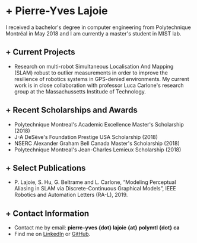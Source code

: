 # + Pierre-Yves Lajoie  

I received a bachelor's degree in computer engineering from Polytechnique Montréal in May 2018 and I am currently a master's student in MIST lab.

## + Current Projects

- Research on multi-robot Simultaneous Localisation And Mapping (SLAM) robust to outlier measurements in order to improve the resilience of robotics systems in GPS-denied environments. My current work is in close collaboration with professor Luca Carlone's research group at the Massachussetts Institude of Technology.

## + Recent Scholarships and Awards

- Polytechnique Montreal's Academic Excellence Master's Scholarship (2018)
- J-A DeSève's Foundation Prestige USA Scholarship (2018)
- NSERC Alexander Graham Bell Canada Master's Scholarship (2018)
- Polytechnique Montreal's Jean-Charles Lemieux Scholarship (2018)

## + Select Publications

- P. Lajoie, S. Hu, G. Beltrame and L. Carlone, “Modeling Perceptual Aliasing in SLAM via Discrete-Continuous Graphical Models”, IEEE Robotics and Automation Letters (RA-L), 2019.

## + Contact Information

- Contact me by email: **pierre-yves {dot} lajoie {at} polymtl {dot} ca**
- Find me on [LinkedIn](https://www.linkedin.com/in/pierre-yves-lajoie-4aaab863/) or [GitHub](https://github.com/lajoiepy).